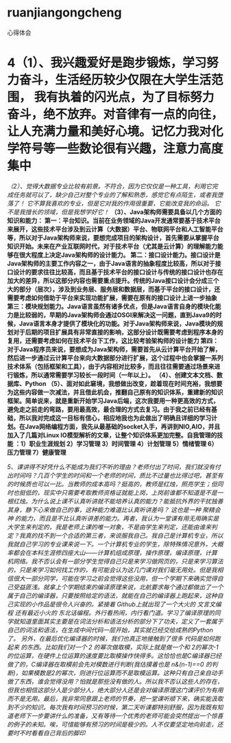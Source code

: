 # ruanjiangongcheng
心得体会
# 4（1）、我兴趣爱好是跑步锻炼，学习努力奋斗，生活经历较少仅限在大学生活范围， 我有执着的闪光点，为了目标努力奋斗，绝不放弃。对音律有一点的向往，让人充满力量和美好心境。记忆力我对化学符号等一些数论很有兴趣，注意力高度集中
*（2）、觉得大数据专业比较有前景。不符合，因为它仅仅是一种工具，利用它完成任务就可以了，缺少自己对整个专业的了解和熟悉，感觉它有点陌生，或者我堕落了！ 它不算我喜欢的专业，但是它对我的作用很重要，它能改变我的命运。 它不是我擅长的领域，但是我想学好它！*
**（3）、Java架构师需要具备以几个方面的知识和能力：
第一：平台知识。当前在业务领域的Java开发通常要基于技术平台来展开，这些技术平台涉及到云计算（大数据）平台、物联网平台和人工智能平台等，所以对于Java架构师来说，要想完成项目的架构设计，首先需要从掌握平台知识开始。未来在产业互联网时代，对于技术平台（尤其是云计算）的理解能力能够在很大程度上决定Java架构师的设计能力。
第二：接口设计能力。接口设计是Java架构师的主要工作内容之一，由于Java语言的抽象程度比较高，所以对于接口设计的要求往往比较高，而且基于技术平台的接口设计与传统的接口设计也存在加大的差异，所以这部分内容也需要重点提升。传统的Java接口设计会分成三个大的部分（层次），涉及到业务层、服务层和数据层，而基于平台的接口设计，还需要考虑如何借助于平台来实现功能扩展，需要在原有的接口设计上进一步抽象
第三：模块规划能力。Java语言虽然有诸多优点，但是Java语言自身的模块化能力是比较弱的，早期的Java架构师会通过OSGI来解决这一问题，直到Java9的时候，Java语言本身才提供了模块化的功能。对于Java架构师来说，Java模块的规划对于后期的项目扩展具有非常直接的影响，这部分设计既需要考虑到程序本身的复用，还需要考虑如何在技术平台下工作，这比较考验架构师的设计能力
第四：对于Java程序员来说，要想成为Java架构师，需要首先从云计算平台开始了解，然后进一步通过云计算平台来向大数据部分进行扩展，这个过程中也会掌握一系列技术体系（包括框架和工具），由于内容相对比较多，而且往往需要通过场景来进行锻炼，所以通常需要学习较长一段时间（一年以上）。
（4）、创建文本文档、数据库、Python
（5）、面对如此窘境，我想做出改变，趁着现在时间充裕，我想要为这些内容做一次减法，并且借此机会，推翻自己原有的知识体系，重建新的知识框架。简单说来，就是重新开始学习Java后端，这次我要用一种更高效的方式，避免走之前走的弯路，要用最高效，最合理的方式去复习。由于我之前已经有基础，所以我对完成这一目标有信心，相应地我也为此做出了明确且详细的学习计划。在Java网络编程方面，我先从最基础的socket入手，再讲到NIO,AIO，并且加入了几篇对Linux IO模型解析的文章，让整个知识体系更加完整。自我管理的技能 ：1）职业生涯规划  2）学习管理  3）时间管理  4）计划管理   5）情绪管理  6）压力管理   7）健康管理**

*5、课讲得不好凭什么不能成为我们不听的理由？老师付出了时间，我们就没有付出时间吗？几百个学生的时间和一个老师的时间，质比不过量也比得过吧，甚至有的时候质也可以一比。当教师的成本高吗？挺高的，教师是红烛，照亮学生；但同时也挺低的，现实中只需要考取教师资格证就能上岗，上岗前谁都不知道是不是一根红烛。为什么说上课不认真听讲就不能培养认真的能力？能抵抗外界的干扰独善其身，静下心来做自己的事，这种能力难道比认真听讲差吗？ 这也是一种 聚精会神 的能力，而且是不比认真听讲差的能力。再者，我认为一堂课有用无用确实是大学生来判定的，我是老师上课的唯一对象，不是由学生来判定，还能由谁来判定？我真的找不到一个合适的第三者，来说服我自己。我自己是计算机专业，所以我就自己学习的专业课来说一下。一个计算机专业的学生，除特殊情况意外，大概率都会在本科生涯修四座大山——计算机组成原理，操作原理，编译原理，计算机网络。我不否认会有一部分学生觉得自己只是来学习做网页的，只是来学习算法的，只是来学习如何找工作的，有可能会认为这几门课对我们毫无用处。但是我相信很大一部分同学，可能在学习之前会觉得这些没用，但一个学期下来确实觉得自己受益匪浅。就拿上个学期结束的编译原理来说，北航要求每个通过都做出了一个属于自己的编译器，只要按照给定的语法，就能在自己的编译器上跑起来，这种自己实现的小作品是很令人兴奋的。紧接着 Github上就出现了一个大火的 文言文编程 还有最近小火的 东北话编程。外行看热闹，内行看门道。学习了编译原理的同学就知道里面其实主要是在词法分析和语法分析的部分下了功夫，定义了一套属于自己的词法和语法，在生成中间代码一层开始，其实就已经交给成熟的Python了。 另外，在最后优化编译器的时候，我们也真正地接触到了很多 代码是如何跑起来 的东西。比如我们对一个 2 的幂次做取模，实际上就是做一个和 2的幂次-1 的位运算，在硬件上位运算的速度要比取模操作快得多。这恰恰也是C编译器已经做了的，C编译器在取模前会先对模数进行判断(我估摸着也是 n&(n-1)==0 的判断)，如果模数是2的幂次，则进行位运算而不是取模运算。这种只有自己亲自动手做了东西，谁会觉得没用？怕就是那些没有做的人。所以我不否认这些人的存在，但我也相信这部分人是少部分人，绝大部分人还是会对编译原理这门课评价为有用而不是无用。最后，我非常同意跟上老师的节奏，把一堂课听顺下来，确实能汲取到不少的知识。每次我有时间预习的时候，第二天听课都特别舒服，因为我既有知道老师下一步要讲什么的准备，又有等待一个优秀的老师可能会突然提出一个惊喜的例子的未知。唉，可惜能够有预习的时间是极少的。人不仅要坚定地向前走，还要时不时看看自己背后的脚印*
